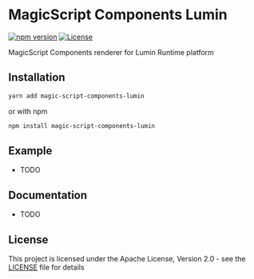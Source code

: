 # MagicScript Components Lumin

[![npm version](https://badge.fury.io/js/magic-script-components-lumin.svg)](https://badge.fury.io/js/magic-script-components-lumin) [![License](http://img.shields.io/:license-Apache%202.0-blue.svg)](LICENSE)

MagicScript Components renderer for Lumin Runtime platform

## Installation

```bash
yarn add magic-script-components-lumin
```

or with npm

```bash
npm install magic-script-components-lumin
```

## Example

- TODO

## Documentation

- TODO

## License

This project is licensed under the Apache License, Version 2.0 - see the [LICENSE](LICENSE) file for details
